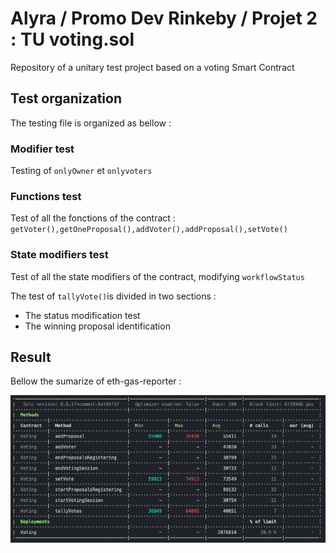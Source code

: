 # Alyra / Promo Dev Rinkeby / Projet 2 : TU voting.sol
Repository of a unitary test project based on a voting Smart Contract

## Test organization
The testing file is organized as bellow :
### Modifier test
Testing of ```onlyOwner``` et ```onlyvoters```
### Functions test
Test of all the fonctions of the contract : ```getVoter(),getOneProposal(),addVoter(),addProposal(),setVote()```
### State modifiers test
Test of all the state modifiers of the contract, modifying ```workflowStatus```

The test of ```tallyVote()```is divided in two sections :
- The status modification test
- The winning proposal identification

## Result
Bellow the sumarize of eth-gas-reporter :

![resulat eth-gas-reporter](./Capture%20d%E2%80%99%C3%A9cran%202022-10-27%20%C3%A0%2017.53.40.png)